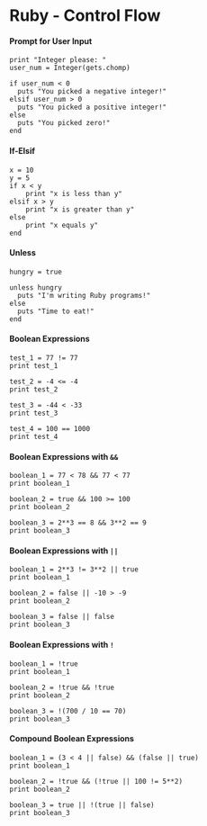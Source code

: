# Ruby - Control Flow

#### Prompt for User Input

```
print "Integer please: "
user_num = Integer(gets.chomp)

if user_num < 0
  puts "You picked a negative integer!"
elsif user_num > 0
  puts "You picked a positive integer!"
else
  puts "You picked zero!"
end
```

#### If-Elsif

```
x = 10
y = 5
if x < y
    print "x is less than y"
elsif x > y
    print "x is greater than y"
else
    print "x equals y"
end
```

#### Unless

```
hungry = true

unless hungry
  puts "I'm writing Ruby programs!"
else
  puts "Time to eat!"
end
```

#### Boolean Expressions

```
test_1 = 77 != 77
print test_1

test_2 = -4 <= -4
print test_2

test_3 = -44 < -33
print test_3

test_4 = 100 == 1000
print test_4
```

#### Boolean Expressions with `&&`

```
boolean_1 = 77 < 78 && 77 < 77
print boolean_1

boolean_2 = true && 100 >= 100
print boolean_2

boolean_3 = 2**3 == 8 && 3**2 == 9
print boolean_3
```

#### Boolean Expressions with `||`

```
boolean_1 = 2**3 != 3**2 || true
print boolean_1

boolean_2 = false || -10 > -9
print boolean_2

boolean_3 = false || false
print boolean_3
```

#### Boolean Expressions with `!`

```
boolean_1 = !true
print boolean_1

boolean_2 = !true && !true
print boolean_2

boolean_3 = !(700 / 10 == 70)
print boolean_3
```

#### Compound Boolean Expressions

```
boolean_1 = (3 < 4 || false) && (false || true)
print boolean_1

boolean_2 = !true && (!true || 100 != 5**2)
print boolean_2

boolean_3 = true || !(true || false)
print boolean_3
```